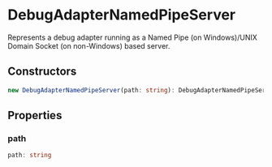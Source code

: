 # DebugAdapterNamedPipeServer

Represents a debug adapter running as a Named Pipe (on Windows)/UNIX Domain Socket (on non-Windows) based server.

## Constructors

```typescript
new DebugAdapterNamedPipeServer(path: string): DebugAdapterNamedPipeServer
```

## Properties

### path

```typescript
path: string
```


